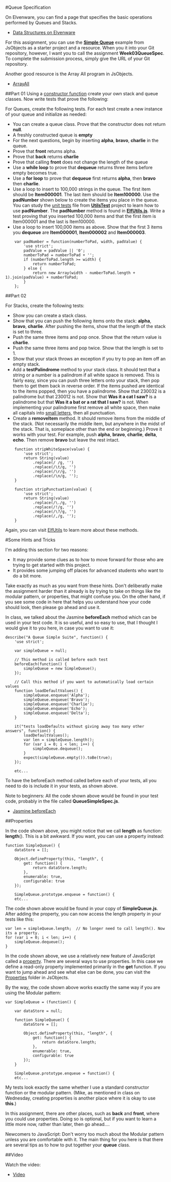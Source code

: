 #Queue Specification

On Elvenware, you can find a page that specifies the basic operations performed by Queues and Stacks.

- [Data Structures on Elvenware][DataStructures]

For this assignment, you can use the [**Simple Queue**][SimpleQueue] example from JsObjects as a starter project and a resource. When you it into your Git repository, however, I want you to call the assignment **Week03QueueSpec**. To complete the submission process, simply give the URL of your Git repository.

Another good resource is the Array All program in JsObjects.

- [ArrayAll](https://github.com/charliecalvert/JsObjects/tree/master/JavaScript/Syntax/ArrayAll)

##Part 01
Using a [constructor function][ConstructorFunction] create your own stack and queue classes. Now write tests that prove the following:

For Queues, create the following tests. For each test create a new instance of your queue and initialize as needed: 

- You can create a queue class. Prove that the constructor does not return **null**.
- A freshly constructed queue is **empty**
- For the next questions, begin by inserting **alpha**, **bravo**, **charlie** in the queue. 
- Prove that **front** returns alpha.
- Prove that **back** returns **charlie**
- Prove that calling **front** does not change the length of the queue
- Use a **while loop** to prove that **dequeue** returns three items before empty becomes true. 
- Use a **for loop** to prove that **dequeue** first returns **alpha**, then **bravo** then **charlie**.
- Use a loop to insert to 100,000 strings in the queue. The first item should be **Item000001**. The last item should be **Item100000**. Use the **padNumber** shown below to create the items you place in the queue. You can study the [unit tests][UnitTest] file from [**UtilsTest**][UtilsTest] project to learn how to use **padNumber**. The **padNumber** method is found in [**ElfUtils.js**][ElfUtils]. Write a test proving that you inserted 100,000 items and that the first item is Item000001 and the last is Item100000.
- Use a loop to insert 100,000 items as above. Show that the first 3 items you **dequeue** are **Item000001**, **Item000002** and **Item000003**.


```
    var padNumber = function(numberToPad, width, padValue) {
    	'use strict';
    	padValue = padValue || '0';
    	numberToPad = numberToPad + '';
    	if (numberToPad.length >= width) {
    		return numberToPad;
    	} else {
    		return new Array(width - numberToPad.length + 1).join(padValue) + numberToPad;
    	}
    };
```

##Part 02

For Stacks, create the following tests:

- Show you can create a stack class.
- Show that you can push the following items onto the stack: **alpha**, **bravo**, **charlie**. After pushing the items, show that the length of the stack is set to three.
- Push the same three items and pop once. Show that the return value is **charlie**.
- Push the same three items and pop twice. Show that the length is set to 1.
- Show that your stack throws an exception if you try to pop an item off an empty stack.
- Add a **testPalindrome** method to your stack class. It should test that a string or a number is a palindrom if all white space is removed. This is fairly easy, since you can push three letters onto your stack, then pop them to get them back in reverse order. If the items pushed are identical to the items popped, then you have a palindrome. Show that 230032 is a palindrome but that 230012 is not. Show that **Was it a cat I saw?** is a palindrome but that **Was it a bat or a rat that I saw?** is not. When implementing your palindrome first remove all white space, then make all capitals into [small letters][small], then all punctuation.
- Create a **removeItem** method. It should remove items from the middle of the stack. (Not necessarily the middle item, but anywhere in the midst of the stack. That is, someplace other than the end or beginning.) Prove it works with your test. For example, push **alpha**, **bravo**, **charlie**, **delta**, **echo**. Then remove **bravo** but leave the rest intact.

```
    function stripWhiteSpace(value) {
    	'use strict';
        return String(value)
        	.replace(/ /g, '')
        	.replace(/\t/g, '')
        	.replace(/\r/g, '')
        	.replace(/\n/g, '');	
    }
    
    function stripPunctuation(value) {
    	'use strict';
        return String(value)
        	.replace(/\./g, '')
        	.replace(/!/g, '')
        	.replace(/\?/g, '')
        	.replace(/,/g, '');	
    }
```
Again, you can visit [ElfUtils][ElfUtils] to learn more about these methods.

[SimpleQueue]: https://github.com/charliecalvert/JsObjects/tree/master/JavaScript/Design/SimpleQueue
[DataStructures]: http://www.elvenware.com/charlie/development/web/JavaScript/DataStructures.html
[ElfUtils]: https://github.com/charliecalvert/JsObjects/blob/master/JavaScript/UnitTests/UtilsTests/ElfUtils.js
[UtilsTest]: https://github.com/charliecalvert/JsObjects/tree/master/JavaScript/UnitTests/UtilsTests
[UnitTest]: https://github.com/charliecalvert/JsObjects/blob/master/JavaScript/UnitTests/UtilsTests/tests/test.js 
[small]: https://developer.mozilla.org/en-US/docs/Web/JavaScript/Reference/Global_Objects/String/toLowerCase
[ConstructorFunction]: https://developer.mozilla.org/en-US/docs/Web/JavaScript/Guide/Working_with_Objects#Using_a_constructor_function

#Some Hints and Tricks

I'm adding this section for two reasons:

- It may provide some clues as to how to move forward for those who are trying to get started with this project.
- It provides some jumping off places for advanced students who want to do a bit more. 

Take exactly as much as you want from these hints. Don't deliberatly make the assignment harder than it already is by trying to take on things like the modular pattern, or properties, that might confuse you. On the other hand, if you see some code in here that helps you understand how your code should look, then please go ahead and use it.

In class, we talked about the Jasmine **beforeEach** method which can be used in your test code. It is so useful, and so easy to use, that I thought I would give it to you here, in case you want to use it:

    describe("A Queue Simple Suite", function() {
    	'use strict';
    	
    	var simpleQueue = null;
    	
    	// This method is called before each test
        beforeEach(function() {
    		simpleQueue = new SimpleQueue();
    	});
    
        // Call this method if you want to automatically load certain values
    	function loadDefaultValues() {
    		simpleQueue.enqueue('Alpha');
    		simpleQueue.enqueue('Bravo');
    		simpleQueue.enqueue('Charlie');
    		simpleQueue.enqueue('Echo');
    		simpleQueue.enqueue('Delta');
    	}
        
        it("tests loadDefaults without giving away too many other answers", function() {
    		loadDefaultValues();
    		var len = simpleQueue.length();
    		for (var i = 0; i < len; i++) {
    			simpleQueue.dequeue();
    		}
    		expect(simpleQueue.empty()).toBe(true);
    	});
    	
    	etc...
    	
To have the beforeEach method called before each of your tests, all you need to do is include it in your tests, as shown above. 

Note to beginners: All the code shown above would be found in your test code, probably in the file called **QueueSimpleSpec.js**.

- [Jasmine beforeEach](https://github.com/pivotal/jasmine/wiki/Before-and-After)

##Properties

In the code shown above, you might notice that we call **length** as function: **length**(). This is a bit awkward. If you want, you can use a property instead:

    function SimpleQueue() {
		dataStore = [];
		
		Object.defineProperty(this, "length", {
	        get: function() {
	            return dataStore.length;
	        },
	        enumerable: true,
	        configurable: true
	    });
	    
    	SimpleQueue.prototype.enqueue = function() {
        etc...

The code shown above would be found in your copy of **SimpleQueue.js**. After adding the property, you can now access the length property in your tests like this:

	var len = simpleQueue.length;  // No longer need to call length(). Now its a property.
    for (var i = 0; i < len; i++) {
    	simpleQueue.dequeue();
    }

In the code shown above, we use a relatively new feature of JavaScript called a [property][defprop]. There are several ways to use properties. In this case we define a read-only property implemented primarily in the **get** function. If you want to jump ahead and see what else can be done, you can visit the [Properties][props] folder in JsObjects.

[props]: https://github.com/charliecalvert/JsObjects/tree/master/JavaScript/Properties
[defprop]: https://developer.mozilla.org/en-US/docs/Web/JavaScript/Reference/Global_Objects/Object/defineProperty

By the way, the code shown above works exactly the same way if you are using the Modular pattern:

    var SimpleQueue = (function() {
    	
    	var dataStore = null;
    	
    	function SimpleQueue() {
    		dataStore = [];
    		
    		Object.defineProperty(this, "length", {
    	        get: function() {
    	            return dataStore.length;
    	        },
    	        enumerable: true,
    	        configurable: true
    	    });
    	}
    
    	SimpleQueue.prototype.enqueue = function() {
        etc...
	  
My tests look exactly the same whether I use a standard constructor function or the modular pattern. (Mike, as mentioned in class on Wednesday, creating properties is another place where it is okay to use **this**.)

In this assignment, there are other places, such as **back** and **front**, where you could use properties. Doing so is optional, but if you want to learn a little more now, rather than later, then go ahead....

Newcomers to JavaScript: Don't worry too much about the Modular pattern unless you are comfortable with it. The main thing for you here is that there are several tips as to how to put together your **queue** class.

##Video

Watch the video:

- [Video](http://youtu.be/iwUwiQr-HIo)

